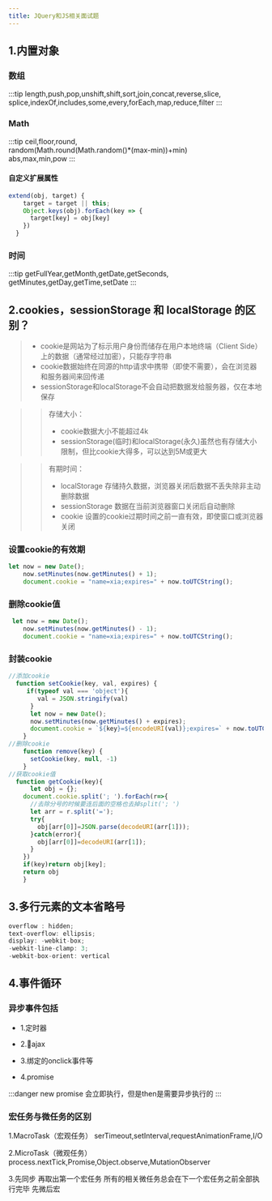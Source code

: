 ```yaml
---
title: JQuery和JS相关面试题
---
```

## 1.内置对象

### 数组

  :::tip
  length,push,pop,unshift,shift,sort,join,concat,reverse,slice,<br/>
  splice,indexOf,includes,some,every,forEach,map,reduce,filter
  :::

### Math

  :::tip
  ceil,floor,round,<br/>
  random(Math.round(Math.random()*(max-min))+min)<br/>
  abs,max,min,pow
  :::

#### 自定义扩展属性

  ```js
  extend(obj, target) {
      target = target || this;
      Object.keys(obj).forEach(key => {
        target[key] = obj[key]
      })
    }
  ```

### 时间

  :::tip
  getFullYear,getMonth,getDate,getSeconds,<br/>
  getMinutes,getDay,getTime,setDate
  :::

## 2.cookies，sessionStorage 和 localStorage 的区别？

>* cookie是网站为了标示用户身份而储存在用户本地终端（Client Side）上的数据（通常经过加密），只能存字符串
>* cookie数据始终在同源的http请求中携带（即使不需要），会在浏览器和服务器间来回传递
>* sessionStorage和localStorage不会自动把数据发给服务器，仅在本地保存

>> 存储大小：
>>* cookie数据大小不能超过4k
>>* sessionStorage(临时)和localStorage(永久)虽然也有存储大小限制，但比cookie大得多，可以达到5M或更大

>>有期时间：
>>* localStorage 存储持久数据，浏览器关闭后数据不丢失除非主动删除数据
>>* sessionStorage 数据在当前浏览器窗口关闭后自动删除
>>* cookie 设置的cookie过期时间之前一直有效，即使窗口或浏览器关闭

### 设置cookie的有效期

```js
let now = new Date();
    now.setMinutes(now.getMinutes() + 1);
    document.cookie = "name=xia;expires=" + now.toUTCString();
```

### 删除cookie值

```js
 let now = new Date();
    now.setMinutes(now.getMinutes() - 1);
    document.cookie = "name=xia;expires=" + now.toUTCString();
```

### 封装cookie

```js
//添加cookie
  function setCookie(key, val, expires) {
     if(typeof val === 'object'){
        val = JSON.stringify(val)
      }
      let now = new Date();
      now.setMinutes(now.getMinutes() + expires);
      document.cookie = `${key}=${encodeURI(val)};expires=` + now.toUTCString();
    }
//删除cookie
    function remove(key) {
      setCookie(key, null, -1)
    }
//获取cookie值
  function getCookie(key){
      let obj = {};
    document.cookie.split('; ').forEach(r=>{
      //去除分号的时候要连后面的空格也去掉split('; ')
      let arr = r.split('=');
      try{
        obj[arr[0]]=JSON.parse(decodeURI(arr[1]));
      }catch(error){
        obj[arr[0]]=decodeURI(arr[1]);
      }
    })
    if(key)return obj[key];
    return obj
    }
```

## 3.多行元素的文本省略号

```js
overflow : hidden;
text-overflow: ellipsis;
display: -webkit-box;
-webkit-line-clamp: 3;
-webkit-box-orient: vertical
```

## 4.事件循环

### 异步事件包括

* 1.定时器

* 2.ajax

* 3.绑定的onclick事件等

* 4.promise

:::danger
new promise 会立即执行，但是then是需要异步执行的
:::

### 宏任务与微任务的区别

1.MacroTask（宏观任务） serTimeout,setInterval,requestAnimationFrame,I/O

2.MicroTask（微观任务） process.nextTick,Promise,Object.observe,MutationObserver

3.先同步 再取出第一个宏任务 所有的相关微任务总会在下一个宏任务之前全部执行完毕  先微后宏
